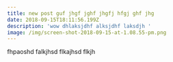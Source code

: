 ```yaml
---
title: new post guf jhgf jghf jhgfj hfgj ghf jhg
date: 2018-09-15T18:11:56.199Z
description: 'wow dhlaksjdhf alksjdhf laksdjh '
image: /img/screen-shot-2018-09-15-at-1.08.55-pm.png
---
```

fhpaoshd falkjhsd flkajhsd flkjh
